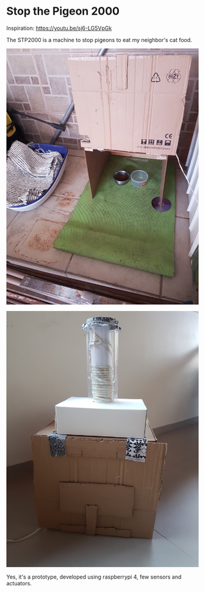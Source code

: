 # Stop the Pigeon 2000

Inspiration: <https://youtu.be/sj6-LG5VpGk>

The STP2000 is a machine to stop pigeons to eat my neighbor's cat food.

![](media/20200412_170935.jpg)

![](media/20200412_163549.jpg)

Yes, it's a prototype, developed using raspberrypi 4, few sensors and actuators.